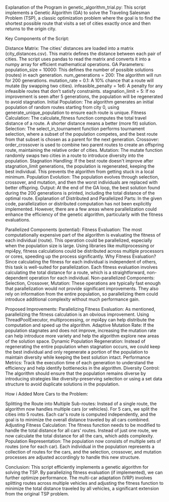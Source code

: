 Explanation of the Program in genetic_algorithm_trial.py:
This script implements a Genetic Algorithm (GA) to solve the Traveling Salesman Problem (TSP), a classic optimization problem where the goal is to find the shortest possible route that visits a set of cities exactly once and then returns to the origin city.

Key Components of the Script:

Distance Matrix:
The cities' distances are loaded into a matrix (city_distances.csv). This matrix defines the distance between each pair of cities. The script uses pandas to read the matrix and converts it into a numpy array for efficient mathematical operations.
GA Parameters:
population_size = 10000: This defines the number of possible solutions (routes) in each generation.
num_generations = 200: The algorithm will run for 200 generations.
mutation_rate = 0.1: A 10% chance that a route will mutate (by swapping two cities).
infeasible_penalty = 1e6: A penalty for any infeasible routes that don’t satisfy constraints.
stagnation_limit = 5: If no improvement is seen after 5 generations, the population will be regenerated to avoid stagnation.
Initial Population:
The algorithm generates an initial population of random routes starting from city 0, using generate_unique_population to ensure each route is unique.
Fitness Calculation:
The calculate_fitness function computes the total travel distance of a route. A shorter distance means a better (more fit) solution.
Selection:
The select_in_tournament function performs tournament selection, where a subset of the population competes, and the best route from that subset is chosen as a parent for the next generation.
Crossover:
order_crossover is used to combine two parent routes to create an offspring route, maintaining the relative order of cities.
Mutation:
The mutate function randomly swaps two cities in a route to introduce diversity into the population.
Stagnation Handling:
If the best route doesn't improve after stagnation_limit generations, the population is regenerated, keeping the best individual. This prevents the algorithm from getting stuck in a local minimum.
Population Evolution:
The population evolves through selection, crossover, and mutation, and then the worst individuals are replaced with better offspring.
Output:
At the end of the GA loop, the best solution found during the 200 generations is printed, including the total distance of the optimal route.
Explanation of Distributed and Parallelized Parts:
In the given code, parallelization or distributed computation has not been explicitly implemented. However, there are a few areas where parallelization could enhance the efficiency of the genetic algorithm, particularly with the fitness evaluations.

Parallelized Components (potential):
Fitness Evaluation: The most computationally expensive part of the algorithm is evaluating the fitness of each individual (route). This operation could be parallelized, especially when the population size is large. Using libraries like multiprocessing or mpi4py, fitness calculations could be distributed across multiple processors or cores, speeding up the process significantly.
Why Fitness Evaluation?
Since calculating the fitness for each individual is independent of others, this task is well-suited for parallelization. Each fitness evaluation involves calculating the total distance for a route, which is a straightforward, non-dependent operation for each individual.
Non-parallelized Components:
Selection, Crossover, Mutation: These operations are typically fast enough that parallelization would not provide significant improvements. They also rely on information from the entire population, so parallelizing them could introduce additional complexity without much performance gain.


Proposed Improvements:
Parallelizing Fitness Evaluation:
As mentioned, parallelizing the fitness calculation is an obvious improvement. Using ThreadPoolExecutor, multiprocessing, or mpi4py can help distribute the computation and speed up the algorithm.
Adaptive Mutation Rate:
If the population stagnates and does not improve, increasing the mutation rate can help introduce more variety and help the algorithm explore new areas of the solution space.
Dynamic Population Regeneration:
Instead of regenerating the entire population when stagnation occurs, we could keep the best individual and only regenerate a portion of the population to maintain diversity while keeping the best solution intact.
Performance Metrics:
Track the execution time of each generation to understand the efficiency and help identify bottlenecks in the algorithm.
Diversity Control:
The algorithm should ensure that the population remains diverse by introducing strategies like diversity-preserving selection or using a set data structure to avoid duplicate solutions in the population.



How i Added More Cars to the Problem:


Splitting the Route into Multiple Sub-routes:
Instead of a single route, the algorithm now handles multiple cars (or vehicles). For 5 cars, we split the cities into 5 routes. Each car's route is computed independently, and the goal is to minimize the overall distance traveled by all cars combined.
Adjusting Fitness Calculation:
The fitness function needs to be modified to handle the total distance for all cars' routes. Instead of just one route, we now calculate the total distance for all the cars, which adds complexity.
Population Representation:
The population now consists of multiple sets of routes (one for each car). Each individual in the population represents a collection of routes for the cars, and the selection, crossover, and mutation processes are adjusted accordingly to handle this new structure.


Conclusion:
This script efficiently implements a genetic algorithm for solving the TSP. By parallelizing fitness evaluation (if implemented), we can further optimize performance. The multi-car adaptation (VRP) involves splitting routes across multiple vehicles and adjusting the fitness function to minimize the total distance traveled by all vehicles, a significant extension from the original TSP problem.


